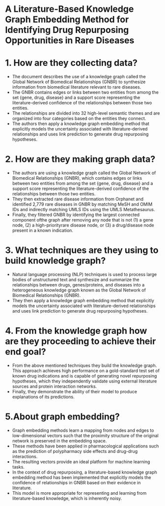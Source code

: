  # A Literature-Based Knowledge Graph Embedding Method for Identifying Drug Repurposing Opportunities in Rare Diseases
# 1. How are they collecting data?
- The document describes the use of a knowledge graph called the Global Network of Biomedical Relationships (GNBR) to synthesize information from biomedical literature relevant to rare diseases.
- The GNBR contains edges or links between two entities from among the set {gene, drug, disease} and a support score representing the literature-derived confidence of the relationships between those two entities.
- The relationships are divided into 32 high-level semantic themes and are organized into four categories based on the entities they connect.
- The authors then apply a knowledge graph embedding method that explicitly models the uncertainty associated with literature-derived relationships and uses link prediction to generate drug repurposing hypotheses.
# 2. How are they making graph data?
- The authors are using a knowledge graph called the Global Network of Biomedical Relationships (GNBR), which contains edges or links between two entities from among the set {gene, drug, disease} and a support score representing the literature-derived confidence of the relationships between those two entities.
- They then extracted rare disease information from Orphanet and identified 2,779 rare diseases in GNBR by matching MeSH and OMIM IDs and indirectly matching UMLS IDs using the UMLS Metathesaurus.
- Finally, they filtered GNBR by identifying the  largest connected component ofthe graph after removing any node that is not (1) a gene node, (2) a high-priorityrare disease node, or (3) a drug/disease node present in a known indication.
# 3. What techniques are they using to build knowledge graph?
- Natural language processing (NLP) techniques is used to process large bodies of unstructured text and synthesize and summarize the relationships between drugs, genes/proteins, and diseases into a heterogeneous knowledge graph known as the Global Network of Biomedical Relationships (GNBR).
- They then apply a knowledge graph embedding method that explicitly models the uncertainty associated with literature-derived relationships and uses link prediction to generate drug repurposing hypotheses.
# 4. From the knowledge graph how are they proceeding to achieve their end goal?
- From the above mentioned techniques they build the knowledge graph. This approach achieves high performance on a gold-standard test set of known drug indications and is capable of generating novel repurposing hypotheses, which they independently validate using external literature sources and protein interaction networks.
- Finally, they demonstrate the ability of their model to produce explanations of its predictions.
# 5.About graph embedding?
- Graph embedding methods learn a mapping from nodes and edges to low-dimensional vectors such that the proximity structure of the original network is preserved in the embedding space.
- These methods have been applied in pharmacological applications such as the prediction of polypharmacy side effects and drug-drug interactions.
- The resulting vectors provide an ideal platform for machine learning tasks.
- In the context of drug repurposing, a literature-based knowledge graph
embedding method has been implemented that explicitly models the confidence of relationships in GNBR based on their evidence in literature.
- This model is more appropriate for representing and learning from literature-based knowledge, which is inherently noisy.